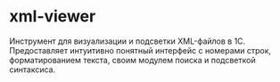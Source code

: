 # xml-viewer
Инструмент для визуализации и подсветки XML-файлов в 1С. Предоставляет интуитивно понятный интерфейс с номерами строк, форматированием текста, своим модулем поиска и подсветкой синтаксиса.
